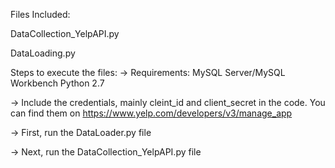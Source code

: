 Files Included:

DataCollection_YelpAPI.py


DataLoading.py


Steps to execute the files:
-> Requirements:
    MySQL Server/MySQL Workbench
    Python 2.7
    
-> Include the credentials, mainly cleint_id and client_secret in the code. 
   You can find them on https://www.yelp.com/developers/v3/manage_app

-> First, run the DataLoader.py file

-> Next, run the DataCollection_YelpAPI.py file
